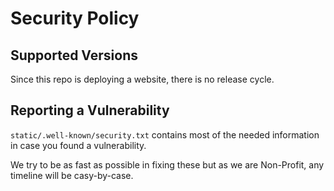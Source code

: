 # Security Policy

## Supported Versions

Since this repo is deploying a website, there is no release cycle.

## Reporting a Vulnerability

`static/.well-known/security.txt` contains most of the needed information in case you found a vulnerability. 

We try to be as fast as possible in fixing these but as we are Non-Profit, any timeline will be casy-by-case. 
